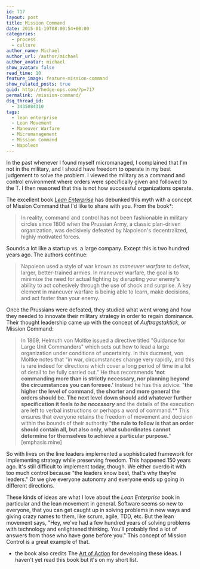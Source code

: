 ```yaml
---
id: 717
layout: post
title: Mission Command
date: 2015-01-19T08:00:54+00:00
categories: 
  - process
  - culture
author_name: Michael
author_url: /author/michael
author_avatar: michael
show_avatar: false
read_time: 10
feature_image: feature-mission-command 
show_related_posts: true 
guid: http://hedge-ops.com/?p=717
permalink: /mission-command/
dsq_thread_id:
  - 3435084310
tags:
  - lean enterprise
  - Lean Movement
  - Maneuver Warfare
  - Micromanagement
  - Mission Command
  - Napoleon
---
```

In the past whenever I found myself micromanaged, I complained that I'm not in the military, and I should have freedom to operate in my best judgement to solve the problem. I viewed the military as a command and control environment where orders were specifically given and followed to the T. I then reasoned that this is not how successful organizations operate.

The excellent book _[Lean Enterprise](http://amzn.to/1zGXBeP)_ has debunked this myth with a concept of Mission Command that I'd like to share with you.<!--more--> From the book*:

> In reality, command and control has not been fashionable in military circles since 1806 when the Prussian Army, a classic plan-driven organization, was decisively defeated by Napoleon's decentralized, highly motivated forces.

Sounds a lot like a startup vs. a large company. Except this is two hundred years ago. The authors continue:

> Napoleon used a style of war known as _maneuver warfare_ to defeat, larger, better-trained armies. In maneuver warfare, the goal is to minimize the need for actual fighting by disrupting your enemy's ability to act cohesively through the use of shock and surprise. A key element in maneuver warfare is beinig able to learn, make decisions, and act faster than your enemy.

Once the Prussians were defeated, they studied what went wrong and how they needed to innovate their military strategy in order to regain dominance. Their thought leadership came up with the concept of _Auftragstaktick_, or Mission Command:

> In 1869, Helmuth von Moltke issued a directive titled "Guidance for Large Unit Commanders" which sets out how to lead a large organization under conditions of uncertainty. In this ducment, von Moltke notes that "in war, circumstances change very rapidly, and this is rare indeed for directions which cover a long period of time in a lot of detail to be fully carried out." He thus recommends  **'not commanding more than is strictly necessary, nor planning beyond the circumstances you can foresee.'** Instead he has this advice: "**the higher the level of command, the shorter and more general the orders should be. The next level down should add whatever further specification it feels _to be necessary_** and the details of the execution are left to verbal instructions or perhaps a word of command.** This ensures that everyone retains the freedom of movement and decision within the bounds of their authority "**the rule to follow is that an order should contain all, but also only, what subordinates cannot determine for themselves to achieve a particular purpose.**" [emphasis mine]

So with lives on the line leaders implemented a sophisticated framework for implementing strategy while preserving freedom. This happened 150 years ago. It's still difficult to implement today, though. We either overdo it with too much control because "the leaders know best, that's why they're leaders." Or we give everyone autonomy and everyone ends up going in different directions.

These kinds of ideas are what I love about the _Lean Enterprise_ book in particular and the lean movement in general. Software seems so new to everyone, that you can get caught up in solving problems in new ways and giving crazy names to them, like scrum, agile, TDD, etc. But the lean movement says, "Hey, we've had a few hundred years of solving problems with technology and enlightened thinking. You'll probably find a lot of answers from those who have gone before you." This concept of Mission Control is a great example of that.

* the book also credits The [Art of Action](http://amzn.to/1Hdelfn) for developing these ideas. I haven't yet read this book but it's on my short list.